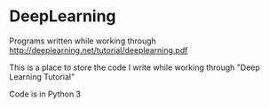 # DeepLearning
Programs written while working through http://deeplearning.net/tutorial/deeplearning.pdf


This is a place to store the code I write while working through "Deep Learning Tutorial"

Code is in Python 3
